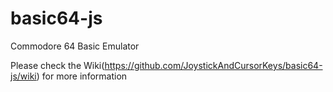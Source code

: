 # basic64-js
Commodore 64 Basic Emulator

Please check the Wiki(https://github.com/JoystickAndCursorKeys/basic64-js/wiki) for more information
